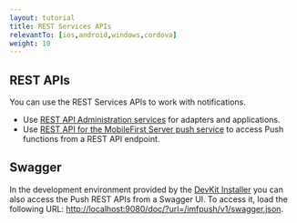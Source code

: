 ```yaml
---
layout: tutorial
title: REST Services APIs 
relevantTo: [ios,android,windows,cordova]
weight: 10
---
```

## REST APIs
You can use the REST Services APIs to work with notifications.

* Use [REST API Administration services](../../api-ref) for adapters and applications.
* Use [REST API for the MobileFirst Server push service](../../api-ref) to access Push functions from a REST API endpoint.

## Swagger
In the development environment provided by the [DevKit Installer](../../setting-up-your-development-environment/mobilefirst-development-environment) you can also access the Push REST APIs from a Swagger UI. To access it, load the following URL: [http://localhost:9080/doc/?url=/imfpush/v1/swagger.json](http://localhost:9080/doc/?url=/imfpush/v1/swagger.json).


